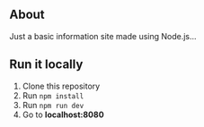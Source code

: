 ## About

Just a basic information site made using Node.js...

## Run it locally

1. Clone this repository
2. Run `npm install`
3. Run `npm run dev`
4. Go to **localhost:8080**
